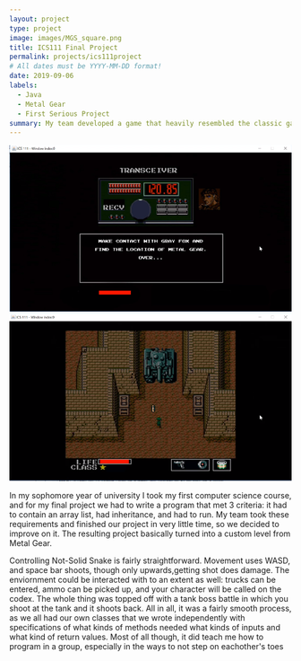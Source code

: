 ```yaml
---
layout: project
type: project
image: images/MGS_square.png
title: ICS111 Final Project
permalink: projects/ics111project
# All dates must be YYYY-MM-DD format!
date: 2019-09-06
labels:
  - Java
  - Metal Gear
  - First Serious Project
summary: My team developed a game that heavily resembled the classic game Metal Gear Solid.
---
```


<div class="ui small rounded images">
  <img class="ui image" src="../images/MGS_codec.PNG">
  <img class="ui image" src="../images/MGS_tank.PNG">
</div>

In my sophomore year of university I took my first computer science course, and for my final project we had to write a program that met 3 criteria: it had to contain an array list, had inheritance, and had to run. My team took these requirements and finished our project in very little time, so we decided to improve on it. The resulting project basically turned into a custom level from Metal Gear.

Controlling Not-Solid Snake is fairly straightforward. Movement uses WASD, and space bar shoots, though only upwards,getting shot does damage. The enviornment could be interacted with to an extent as well: trucks can be entered, ammo can be picked up, and your character will be called on the codex. The whole thing was topped off with a tank boss battle in which you shoot at the tank and it shoots back. All in all, it was a fairly smooth process, as we all had our own classes that we wrote independently with specifications of what kinds of methods needed what kinds of inputs and what kind of return values. Most of all though, it did teach me how to program in a group, especially in the ways to not step on eachother's toes
